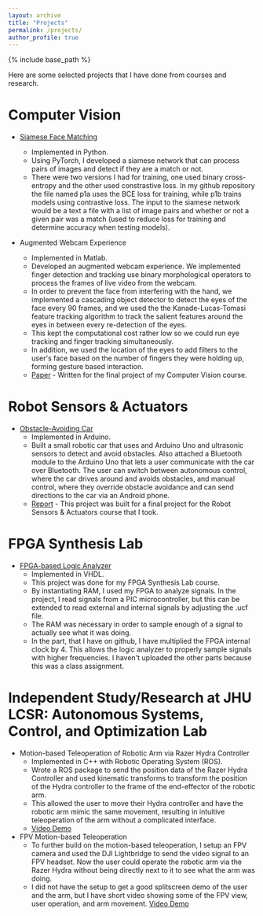 ```yaml
---
layout: archive
title: "Projects"
permalink: /projects/
author_profile: true
---
```


{% include base_path %}

Here are some selected projects that I have done from courses and research. 

Computer Vision
======
* [Siamese Face Matching](https://github.com/The-Shwin/Siamese-Face-Matching)
  * Implemented in Python. 
  * Using PyTorch, I developed a siamese network that can process pairs of images and detect if they are a match or not. 
  * There were two versions I had for training, one used binary cross-entropy and the other used constrastive loss. In my github repository the file named p1a uses the BCE loss for training, while p1b trains models using contrastive loss. The input to the siamese network would be a text a file with a list of image pairs and whether or not a given pair was a match (used to reduce loss for training and determine accuracy when testing models). 

* Augmented Webcam Experience
  * Implemented in Matlab. 
  * Developed an augmented webcam experience. We implemented finger detection and tracking use binary morphological operators to process the frames of live video from the webcam. 
  * In order to prevent the face from interfering with the hand, we implemented a cascading object detector to detect the eyes of the face every 90 frames, and we used the the Kanade-Lucas-Tomasi feature tracking algorithm to track the salient features around the eyes in between every re-detection of the eyes. 
  * This kept the computational cost rather low so we could run eye tracking and finger tracking simultaneously.  
  * In addition, we used the location of the eyes to add filters to the user's face based on the number of fingers they were holding up, forming gesture based interaction. 
  * [Paper](https://theshwin.com/files/cvproject.pdf) - Written for the final project of my Computer Vision course. 
  
Robot Sensors & Actuators
======
* [Obstacle-Avoiding Car](https://github.com/mattkae/Obstabot)
  * Implemented in Arduino.
  * Built a small robotic car that uses and Arduino Uno and ultrasonic sensors to detect and avoid obstacles. Also attached a Bluetooth module to the Arduino Uno that lets a user communicate with the car over Bluetooth. The user can switch between autonomous control, where the car drives around and avoids obstacles, and manual control, where they override obstacle avoidance and can send directions to the car via an Android phone.
  * [Report](https://theshwin.com/files/rsaproject.pdf) - This project was built for a final project for the Robot Sensors & Actuators course that I took.

FPGA Synthesis Lab
======
* [FPGA-based Logic Analyzer](https://github.com/The-Shwin/FPGA-LogicAnalyzer)
  * Implemented in VHDL. 
  * This project was done for my FPGA Synthesis Lab course. 
  * By instantiating RAM, I used my FPGA to analyze signals. In the project, I read signals from a PIC microcontroller, but this can be extended to read external and internal signals by adjusting the .ucf file. 
  * The RAM was necessary in order to sample enough of a signal to actually see what it was doing. 
  * In the part, that I have on github, I have multiplied the FPGA internal clock by 4. This allows the logic analyzer to properly sample signals with higher frequencies. I haven't uploaded the other parts because this was a class assignment. 
  
Independent Study/Research at JHU LCSR: Autonomous Systems, Control, and Optimization Lab
======
* Motion-based Teleoperation of Robotic Arm via Razer Hydra Controller
  * Implemented in C++ with Robotic Operating System (ROS). 
  * Wrote a ROS package to send the position data of the Razer Hydra Controller and used kinematic transforms to transform the position of the Hydra controller to the frame of the end-effector of the robotic arm. 
  * This allowed the user to move their Hydra controller and have the robotic arm mimic the same movement, resulting in intuitive teleoperation of the arm without a complicated interface.
  * [Video Demo](https://drive.google.com/open?id=0Bx6eCdlCBKvvWEhiOW5EaWxNc1E)
* FPV Motion-based Teleoperation 
  * To further build on the motion-based teleoperation, I setup an FPV camera and used the DJI Lightbridge to send the video signal to an FPV headset. Now the user could operate the robotic arm via the Razer Hydra without being directly next to it to see what the arm was doing. 
  * I did not have the setup to get a good splitscreen demo of the user and the arm, but I have short video showing some of the FPV view, user operation, and arm movement. [Video Demo](https://drive.google.com/file/d/1CmU1g7jDb5s4es92wabqm8_3vDx1AL4h/view)
  
